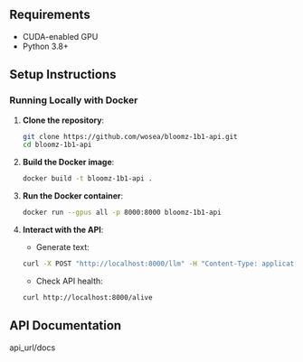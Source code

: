 ## Requirements
- CUDA-enabled GPU
- Python 3.8+

## Setup Instructions
### Running Locally with Docker

1. **Clone the repository**:

    ```bash
    git clone https://github.com/wosea/bloomz-1b1-api.git
    cd bloomz-1b1-api
    ```

2. **Build the Docker image**:

    ```bash
    docker build -t bloomz-1b1-api .
    ```

3. **Run the Docker container**:

    ```bash
    docker run --gpus all -p 8000:8000 bloomz-1b1-api
    ```

4. **Interact with the API**:
   - Generate text:
   
    ```bash
    curl -X POST "http://localhost:8000/llm" -H "Content-Type: application/json" -d '{"prompt": "Translate to English: Je t’aime."}'
    ```
   - Check API health:

    ```bash
    curl http://localhost:8000/alive
    ```

## API Documentation

api_url/docs